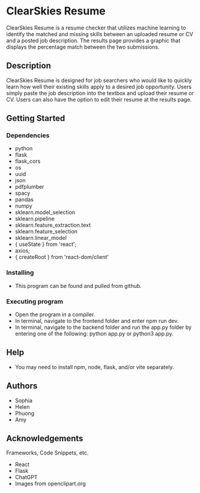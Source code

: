 <!---BeachHacks8.0-->
# ClearSkies Resume

ClearSkies Resume is a resume checker that utilizes machine learning to identify the matched and missing skills between an uploaded resume or CV and a posted job description. The results page provides a graphic that displays the percentage match between the two submissions.

## Description
ClearSkies Resume is designed for job searchers who would like to quickly learn how well their existing skills apply to a desired job opportunity. Users simply paste the job description into the textbox and upload their resume or CV. Users can also have the option to edit their resume at the results page.

## Getting Started

### Dependencies

- python
- flask
- flask_cors
- os
- uuid
- json
- pdfplumber
- spacy
- pandas
- numpy
- sklearn.model_selection
- sklearn.pipeline
- sklearn.feature_extraction.text
- sklearn.feature_selection
- sklearn.linear_model
- { useState } from 'react';
- axios;
- { createRoot } from 'react-dom/client'

### Installing
- This program can be found and pulled from github.

### Executing program
- Open the program in a compiler.
- In terminal, navigate to the frontend folder and enter npm run dev.
- In terminal, navigate to the backend folder and run the app.py folder by entering one of the following: python app.py or python3 app.py.

## Help
- You may need to install npm, node, flask, and/or vite separately.

## Authors
- Sophia
- Helen
- Phuong
- Amy

## Acknowledgements
Frameworks, Code Snippets, etc.
- React
- Flask
- ChatGPT
- Images from openclipart.org
